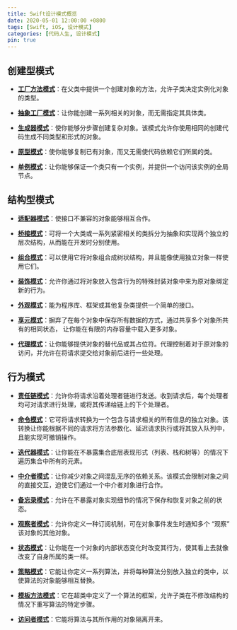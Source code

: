 ```yaml
---
title: Swift设计模式概览
date: 2020-05-01 12:00:00 +0800
tags: [Swift, iOS, 设计模式]
categories: [代码人生, 设计模式]
pin: true
---
```


## 创建型模式

- **[工厂方法模式](/posts/swift-design-patterns-factory-method/)**：在父类中提供一个创建对象的方法，允许子类决定实例化对象的类型。


- **[抽象工厂模式](/posts/swift-design-patterns-abstract-factory/)**：让你能创建一系列相关的对象，而无需指定其具体类。

- **[生成器模式](/posts/swift-design-patterns-builder/)**：使你能够分步骤创建复杂对象。该模式允许你使用相同的创建代码生成不同类型和形式的对象。

- **[原型模式](/posts/swift-design-patterns-prototype/)**：使你能够复制已有对象，而又无需使代码依赖它们所属的类。

- **[单例模式](/posts/swift-design-patterns-singleton/)**：让你能够保证一个类只有一个实例，并提供一个访问该实例的全局节点。

## 结构型模式

- **[适配器模式](/posts/swift-design-patterns-adapter/)**：使接口不兼容的对象能够相互合作。

- **[桥接模式](/posts/swift-design-patterns-bridge/)**：可将一个大类或一系列紧密相关的类拆分为抽象和实现两个独立的层次结构，从而能在开发时分别使用。

- **[组合模式](/posts/swift-design-patterns-composite/)**：可以使用它将对象组合成树状结构，并且能像使用独立对象一样使用它们。

- **[装饰模式](/posts/swift-design-patterns-decorator/)**：允许你通过将对象放入包含行为的特殊封装对象中来为原对象绑定新的行为。

- **[外观模式](/posts/swift-design-patterns-facade/)**：能为程序库、框架或其他复杂类提供一个简单的接口。

- **[享元模式](/posts/swift-design-patterns-flyweight/)**：摒弃了在每个对象中保存所有数据的方式，通过共享多个对象所共有的相同状态， 让你能在有限的内存容量中载入更多对象。

- **[代理模式](/posts/swift-design-patterns-proxy/)**：让你能够提供对象的替代品或其占位符。代理控制着对于原对象的访问，并允许在将请求提交给对象前后进行一些处理。

## 行为模式

- **[责任链模式](/posts/swift-design-patterns-chain-of-responsibility/)**：允许你将请求沿着处理者链进行发送。收到请求后，每个处理者均可对请求进行处理，或将其传递给链上的下个处理者。

- **[命令模式](/posts/swift-design-patterns-command/)**：它可将请求转换为一个包含与请求相关的所有信息的独立对象。该转换让你能根据不同的请求将方法参数化、延迟请求执行或将其放入队列中，且能实现可撤销操作。

- **[迭代器模式](/posts/swift-design-patterns-iterator/)**：让你能在不暴露集合底层表现形式（列表、栈和树等）的情况下遍历集合中所有的元素。

- **[中介者模式](/posts/swift-design-patterns-mediator/)**：让你减少对象之间混乱无序的依赖关系。该模式会限制对象之间的直接交互，迫使它们通过一个中介者对象进行合作。

- **[备忘录模式](/posts/swift-design-patterns-memento/)**：允许在不暴露对象实现细节的情况下保存和恢复对象之前的状态。

- **[观察者模式](/posts/swift-design-patterns-observer/)**：允许你定义一种订阅机制，可在对象事件发生时通知多个 “观察” 该对象的其他对象。

- **[状态模式](/posts/swift-design-patterns-state/)**：让你能在一个对象的内部状态变化时改变其行为，使其看上去就像改变了自身所属的类一样。

- **[策略模式](/posts/swift-design-patterns-strategy/)**：它能让你定义一系列算法，并将每种算法分别放入独立的类中，以使算法的对象能够相互替换。

- **[模板方法模式](/posts/swift-design-patterns-template-method/)**：它在超类中定义了一个算法的框架，允许子类在不修改结构的情况下重写算法的特定步骤。

- **[访问者模式](/posts/swift-design-patterns-visitor/)**：它能将算法与其所作用的对象隔离开来。